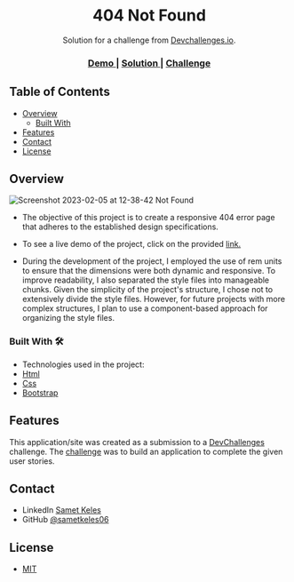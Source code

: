 <h1 align="center">404 Not Found</h1>

<div align="center">
   Solution for a challenge from  <a href="http://devchallenges.io" target="_blank">Devchallenges.io</a>.
</div>
<div align="center">
  <h3>
    <a href="https://404-not-found-sametkeles.netlify.app/">
      Demo
    </a>
    <span> | </span>
    <a href="https://devchallenges.io/solutions/WCwmk4xOxo8edPD8sKvy">
      Solution
    </a>
    <span> | </span>
    <a href="https://devchallenges.io/challenges/wBunSb7FPrIepJZAg0sY">
      Challenge
    </a>
  </h3>
</div>

## Table of Contents

- [Overview](#overview)
  - [Built With](#built-with)
- [Features](#features)
- [Contact](#contact)
- [License](#license)

## Overview

![Screenshot 2023-02-05 at 12-38-42 Not Found](https://user-images.githubusercontent.com/60887763/216814602-e07c4bab-623e-47aa-9d56-e7fc4d4a7ce9.png)

- The objective of this project is to create a responsive 404 error page that adheres to the established design specifications.

- To see a live demo of the project, click on the provided <a href="https://404-not-found-sametkeles.netlify.app/" target="_blank">link.</a>

- During the development of the project, I employed the use of rem units to ensure that the dimensions were both dynamic and responsive. To improve readability, I also separated the style files into manageable chunks. Given the simplicity of the project's structure, I chose not to extensively divide the style files. However, for future projects with more complex structures, I plan to use a component-based approach for organizing the style files.

  

### Built With 🛠

- Technologies used in the project:
- [Html](https://www.w3.org/html/)
- [Css](https://www.w3.org/Style/CSS/)
- [Bootstrap](https://getbootstrap.com/)

## Features

This application/site was created as a submission to a [DevChallenges](https://devchallenges.io/challenges) challenge. The [challenge](https://devchallenges.io/challenges/wBunSb7FPrIepJZAg0sY) was to build an application to complete the given user stories.

## Contact

- LinkedIn [Samet Keles](https://www.linkedin.com/in/samet-keles/)
- GitHub [@sametkeles06](https://github.com/sametkeles06)

## **License**

- [MIT](https://choosealicense.com/licenses/mit/)
